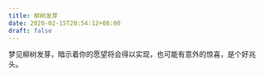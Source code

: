 ```yaml
---
title: 柳树发芽
date: 2020-02-15T20:54:12+08:00
draft: false
---
```


梦见柳树发芽，暗示着你的愿望将会得以实现，也可能有意外的惊喜，是个好兆头。<br>

